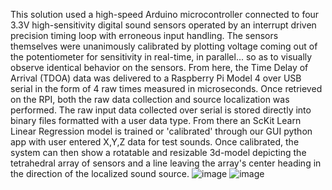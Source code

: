 This solution used a high-speed Arduino microcontroller connected to four 3.3V high-sensitivity digital sound sensors operated by an 
interrupt driven precision timing loop with erroneous input handling. The sensors themselves were unanimously calibrated by plotting 
voltage coming out of the potentiometer for sensitivity in real-time, in parallel... so as to visually observe identical behavior on 
the sensors. From here, the Time Delay of Arrival (TDOA) data was delivered to a Raspberry Pi Model 4 over USB serial in the form of 
4 raw times measured in microseconds. Once retrieved on the RPI, both the raw data collection and source localization was performed. 
The raw input data collected over serial is stored directly into binary files formatted with a user data type. From there an ScKit 
Learn Linear Regression model is trained or 'calibrated' through our GUI python app with user entered X,Y,Z data for test sounds. 
Once calibrated, the system can then show a rotatable and resizable 3d-model depicting the tetrahedral array of sensors and a line 
leaving the array's center heading in the direction of the localized sound source.
![image](https://user-images.githubusercontent.com/113371432/236647279-7e1e62e7-e369-427a-b67e-3f13fde6a88c.png)
![image](https://user-images.githubusercontent.com/113371432/236647646-bcd6aee6-34d5-4ea7-a7dc-d11e2ce248ef.png)


